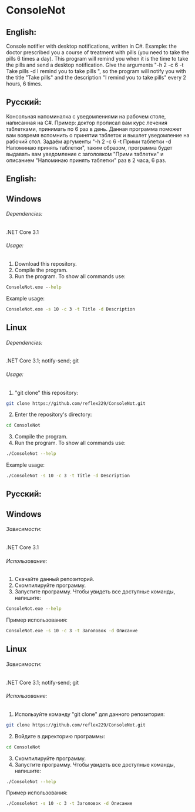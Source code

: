 # ConsoleNot
## English:
Console notifier with desktop notifications, written in C#.
Example: the doctor prescribed you a course of treatment with pills (you need to take
the pills 6 times a day).
This program will remind you when it is the time to take the pills and send a
desktop notification. Give the arguments "-h 2 -c 6 -t Take pills -d
I remind you to take pills ", so the program will notify you
with the title "Take pills" and the description "I remind you to take pills" every 2 hours,
6 times.
## Русский:
Консольная напоминалка с уведомлениями на рабочем столе, написанная на C#.
Пример: доктор прописал вам курс лечения таблетками, принимать по 6 раз в день.
Данная программа поможет вам вовремя вспомнить о принятии таблеток и вышлет
уведомление на рабочий стол. Задаём аргументы "-h 2 -c 6 -t Прими таблетки -d
Напоминаю принять таблетки", таким образом, программа будет выдавать вам уведомление
с заголовком "Прими таблетки" и описанием "Напоминаю принять таблетки" раз в 2 часа,
6 раз.

## English:
## Windows
###### Dependencies:
.NET Core 3.1
###### Usage:
1. Download this repository.
2. Compile the program.
3. Run the program. To show all commands use:
```cmd
ConsoleNot.exe --help
```
Example usage:
```cmd
ConsoleNot.exe -s 10 -c 3 -t Title -d Description
```
## Linux
###### Dependencies:
.NET Core 3.1; notify-send; git
###### Usage:
1. "git clone" this repository:
```bash
git clone https://github.com/reflex229/ConsoleNot.git
```
2. Enter the repository's directory:
```bash
cd ConsoleNot
```
3. Compile the program.
4. Run the program. To show all commands use:
```bash
./ConsoleNot --help
```
Example usage:
```cmd
./ConsoleNot -s 10 -c 3 -t Title -d Description
```
## Русский:
## Windows
###### Зависимости:
.NET Core 3.1
###### Использование:
1. Скачайте данный репозиторий.
2. Скомпилируйте программу.
3. Запустите программу. Чтобы увидеть все доступные команды, напишите:
```cmd
ConsoleNot.exe --help
```
Пример использования:
```cmd
ConsoleNot.exe -s 10 -c 3 -t Заголовок -d Описание
```
## Linux
###### Зависимости:
.NET Core 3.1; notify-send; git
###### Использование:
1. Используйте команду "git clone" для данного репозитория:
```bash
git clone https://github.com/reflex229/ConsoleNot.git
```
2. Войдите в директорию программы:
```bash
cd ConsoleNot
```
3. Скомпилируйте программу.
4. Запустите программу. Чтобы увидеть все доступные команды, напишите:
```bash
./ConsoleNot --help
```
Пример использования:
```cmd
./ConsoleNot -s 10 -c 3 -t Заголовок -d Описание
```
